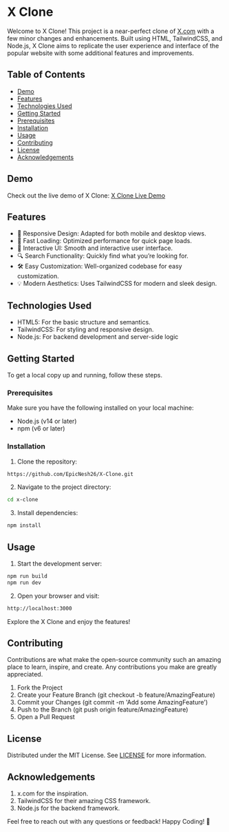 # X Clone
Welcome to X Clone! This project is a near-perfect clone of [X.com](https://x.com/home) with a few minor changes and enhancements. Built using HTML, TailwindCSS, and Node.js, X Clone aims to replicate the user experience and interface of the popular website with some additional features and improvements.

## Table of Contents
- [Demo](#demo)
- [Features](#features)
- [Technologies Used](#technologiesused)
- [Getting Started](#gettingstarted)
- [Prerequisites](#prerequisites)
- [Installation](#installation)
- [Usage](#usage)
- [Contributing](#contributing)
- [License](#license)
- [Acknowledgements](#acknowledgements)

## Demo
Check out the live demo of X Clone: [X Clone Live Demo](https://xclqne.netlify.app/)

## Features
- 🎨 Responsive Design: Adapted for both mobile and desktop views.
- 🚀 Fast Loading: Optimized performance for quick page loads.
- 💬 Interactive UI: Smooth and interactive user interface.
- 🔍 Search Functionality: Quickly find what you’re looking for.
- 🛠 Easy Customization: Well-organized codebase for easy customization.
- 💡 Modern Aesthetics: Uses TailwindCSS for modern and sleek design.

## Technologies Used
- HTML5: For the basic structure and semantics.
- TailwindCSS: For styling and responsive design.
- Node.js: For backend development and server-side logic

## Getting Started
To get a local copy up and running, follow these steps.

### Prerequisites
Make sure you have the following installed on your local machine:

- Node.js (v14 or later)
- npm (v6 or later)

### Installation
1. Clone the repository:
```sh
https://github.com/EpicNesh26/X-Clone.git
```
2. Navigate to the project directory:
```sh
cd x-clone
```
3. Install dependencies:
```sh
npm install
```

## Usage
1. Start the development server:
```sh
npm run build
npm run dev
```
2. Open your browser and visit:
```sh
http://localhost:3000
```
Explore the X Clone and enjoy the features!

## Contributing
Contributions are what make the open-source community such an amazing place to learn, inspire, and create. Any contributions you make are greatly appreciated.
1. Fork the Project
2. Create your Feature Branch (git checkout -b feature/AmazingFeature)
3. Commit your Changes (git commit -m 'Add some AmazingFeature')
3. Push to the Branch (git push origin feature/AmazingFeature)
4. Open a Pull Request

## License
Distributed under the MIT License. See [LICENSE](#license) for more information.

## Acknowledgements
1. x.com for the inspiration.
2. TailwindCSS for their amazing CSS framework.
3. Node.js for the backend framework.

Feel free to reach out with any questions or feedback!
Happy Coding! 🚀
